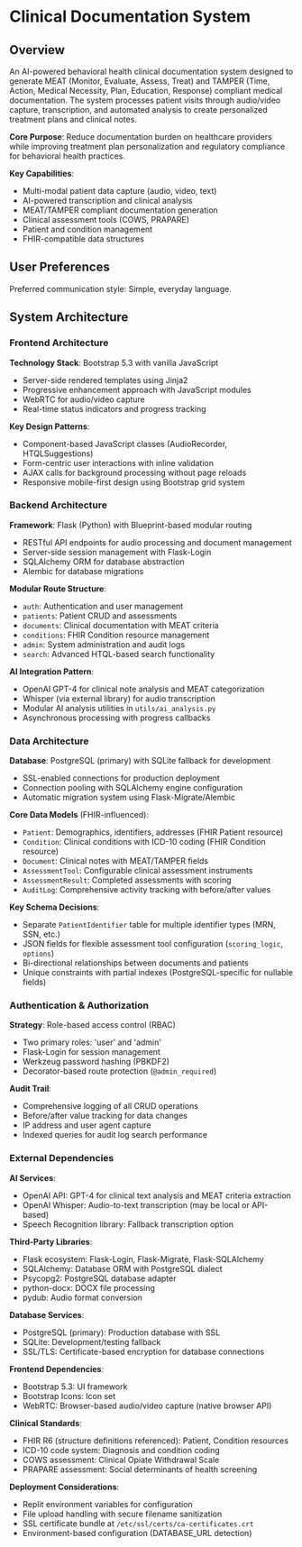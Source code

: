 # Clinical Documentation System

## Overview

An AI-powered behavioral health clinical documentation system designed to generate MEAT (Monitor, Evaluate, Assess, Treat) and TAMPER (Time, Action, Medical Necessity, Plan, Education, Response) compliant medical documentation. The system processes patient visits through audio/video capture, transcription, and automated analysis to create personalized treatment plans and clinical notes.

**Core Purpose**: Reduce documentation burden on healthcare providers while improving treatment plan personalization and regulatory compliance for behavioral health practices.

**Key Capabilities**:
- Multi-modal patient data capture (audio, video, text)
- AI-powered transcription and clinical analysis
- MEAT/TAMPER compliant documentation generation
- Clinical assessment tools (COWS, PRAPARE)
- Patient and condition management
- FHIR-compatible data structures

## User Preferences

Preferred communication style: Simple, everyday language.

## System Architecture

### Frontend Architecture

**Technology Stack**: Bootstrap 5.3 with vanilla JavaScript
- Server-side rendered templates using Jinja2
- Progressive enhancement approach with JavaScript modules
- WebRTC for audio/video capture
- Real-time status indicators and progress tracking

**Key Design Patterns**:
- Component-based JavaScript classes (AudioRecorder, HTQLSuggestions)
- Form-centric user interactions with inline validation
- AJAX calls for background processing without page reloads
- Responsive mobile-first design using Bootstrap grid system

### Backend Architecture

**Framework**: Flask (Python) with Blueprint-based modular routing
- RESTful API endpoints for audio processing and document management
- Server-side session management with Flask-Login
- SQLAlchemy ORM for database abstraction
- Alembic for database migrations

**Modular Route Structure**:
- `auth`: Authentication and user management
- `patients`: Patient CRUD and assessments
- `documents`: Clinical documentation with MEAT criteria
- `conditions`: FHIR Condition resource management
- `admin`: System administration and audit logs
- `search`: Advanced HTQL-based search functionality

**AI Integration Pattern**:
- OpenAI GPT-4 for clinical note analysis and MEAT categorization
- Whisper (via external library) for audio transcription
- Modular AI analysis utilities in `utils/ai_analysis.py`
- Asynchronous processing with progress callbacks

### Data Architecture

**Database**: PostgreSQL (primary) with SQLite fallback for development
- SSL-enabled connections for production deployment
- Connection pooling with SQLAlchemy engine configuration
- Automatic migration system using Flask-Migrate/Alembic

**Core Data Models** (FHIR-influenced):
- `Patient`: Demographics, identifiers, addresses (FHIR Patient resource)
- `Condition`: Clinical conditions with ICD-10 coding (FHIR Condition resource)
- `Document`: Clinical notes with MEAT/TAMPER fields
- `AssessmentTool`: Configurable clinical assessment instruments
- `AssessmentResult`: Completed assessments with scoring
- `AuditLog`: Comprehensive activity tracking with before/after values

**Key Schema Decisions**:
- Separate `PatientIdentifier` table for multiple identifier types (MRN, SSN, etc.)
- JSON fields for flexible assessment tool configuration (`scoring_logic`, `options`)
- Bi-directional relationships between documents and patients
- Unique constraints with partial indexes (PostgreSQL-specific for nullable fields)

### Authentication & Authorization

**Strategy**: Role-based access control (RBAC)
- Two primary roles: 'user' and 'admin'
- Flask-Login for session management
- Werkzeug password hashing (PBKDF2)
- Decorator-based route protection (`@admin_required`)

**Audit Trail**:
- Comprehensive logging of all CRUD operations
- Before/after value tracking for data changes
- IP address and user agent capture
- Indexed queries for audit log search performance

### External Dependencies

**AI Services**:
- OpenAI API: GPT-4 for clinical text analysis and MEAT criteria extraction
- OpenAI Whisper: Audio-to-text transcription (may be local or API-based)
- Speech Recognition library: Fallback transcription option

**Third-Party Libraries**:
- Flask ecosystem: Flask-Login, Flask-Migrate, Flask-SQLAlchemy
- SQLAlchemy: Database ORM with PostgreSQL dialect
- Psycopg2: PostgreSQL database adapter
- python-docx: DOCX file processing
- pydub: Audio format conversion

**Database Services**:
- PostgreSQL (primary): Production database with SSL
- SQLite: Development/testing fallback
- SSL/TLS: Certificate-based encryption for database connections

**Frontend Dependencies**:
- Bootstrap 5.3: UI framework
- Bootstrap Icons: Icon set
- WebRTC: Browser-based audio/video capture (native browser API)

**Clinical Standards**:
- FHIR R6 (structure definitions referenced): Patient, Condition resources
- ICD-10 code system: Diagnosis and condition coding
- COWS assessment: Clinical Opiate Withdrawal Scale
- PRAPARE assessment: Social determinants of health screening

**Deployment Considerations**:
- Replit environment variables for configuration
- File upload handling with secure filename sanitization
- SSL certificate bundle at `/etc/ssl/certs/ca-certificates.crt`
- Environment-based configuration (DATABASE_URL detection)